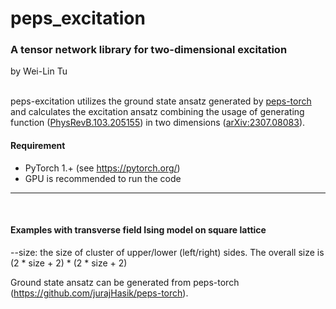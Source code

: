# peps_excitation
### A tensor network library for two-dimensional excitation
by Wei-Lin Tu

\
peps-excitation utilizes the ground state ansatz generated by [peps-torch](https://github.com/jurajHasik/tn-torch_dev) and calculates the excitation ansatz combining the usage of generating function ([PhysRevB.103.205155](https://journals.aps.org/prb/abstract/10.1103/PhysRevB.103.205155)) in two dimensions ([arXiv:2307.08083](https://arxiv.org/abs/2307.08083])). 

#### Requirement
- PyTorch 1.+ (see https://pytorch.org/)
- GPU is recommended to run the code

* * *
<br>

#### Examples with transverse field Ising model on square lattice

--size: the size of cluster of upper/lower (left/right) sides. The overall size is (2 * size + 2) * (2 * size + 2)

Ground state ansatz can be generated from peps-torch (https://github.com/jurajHasik/peps-torch).
